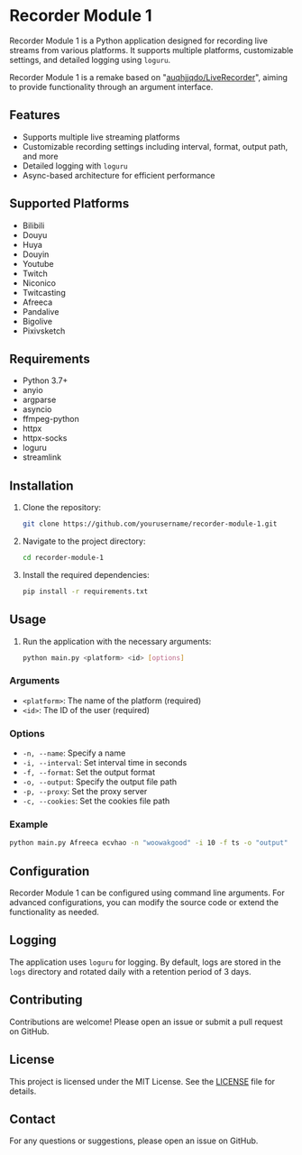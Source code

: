 # Recorder Module 1

Recorder Module 1 is a Python application designed for recording live streams from various platforms. It supports multiple platforms, customizable settings, and detailed logging using `loguru`.

Recorder Module 1 is a remake based on "[auqhjjqdo/LiveRecorder](https://github.com/auqhjjqdo/LiveRecorder)", aiming to provide functionality through an argument interface.

## Features

- Supports multiple live streaming platforms
- Customizable recording settings including interval, format, output path, and more
- Detailed logging with `loguru`
- Async-based architecture for efficient performance

## Supported Platforms

- Bilibili
- Douyu
- Huya
- Douyin
- Youtube
- Twitch
- Niconico
- Twitcasting
- Afreeca
- Pandalive
- Bigolive
- Pixivsketch

## Requirements

- Python 3.7+
- anyio
- argparse
- asyncio
- ffmpeg-python
- httpx
- httpx-socks
- loguru
- streamlink

## Installation

1. Clone the repository:
    ```sh
    git clone https://github.com/yourusername/recorder-module-1.git
    ```

2. Navigate to the project directory:
    ```sh
    cd recorder-module-1
    ```

3. Install the required dependencies:
    ```sh
    pip install -r requirements.txt
    ```

## Usage

1. Run the application with the necessary arguments:
    ```sh
    python main.py <platform> <id> [options]
    ```

### Arguments

- `<platform>`: The name of the platform (required)
- `<id>`: The ID of the user (required)

### Options

- `-n, --name`: Specify a name
- `-i, --interval`: Set interval time in seconds
- `-f, --format`: Set the output format
- `-o, --output`: Specify the output file path
- `-p, --proxy`: Set the proxy server
- `-c, --cookies`: Set the cookies file path

### Example
```sh
python main.py Afreeca ecvhao -n "woowakgood" -i 10 -f ts -o "output"
```

## Configuration

Recorder Module 1 can be configured using command line arguments. For advanced configurations, you can modify the source code or extend the functionality as needed.

## Logging

The application uses `loguru` for logging. By default, logs are stored in the `logs` directory and rotated daily with a retention period of 3 days.

## Contributing

Contributions are welcome! Please open an issue or submit a pull request on GitHub.

## License

This project is licensed under the MIT License. See the [LICENSE](LICENSE) file for details.

## Contact

For any questions or suggestions, please open an issue on GitHub.